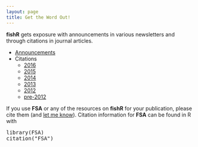 ```yaml
---
layout: page
title: Get the Word Out!
---
```


**fishR** gets exposure with announcements in various newsletters and through citations in journal articles.

* [Announcements](exposure-announcements)
* Citations
  * [2016](exposure-citations16)
  * [2015](exposure-citations15)
  * [2014](exposure-citations14)
  * [2013](exposure-citations13)
  * [2012](exposure-citations12)
  * [pre-2012](exposure-citations11)

If you use **FSA** or any of the resources on **fishR** for your publication, please cite them (and <a href="mailto:dogle@northland.edu?subject=FSA Citation">let me know</a>).  Citation information for **FSA** can be found in R with
<pre>library(FSA)
citation("FSA")</pre>
